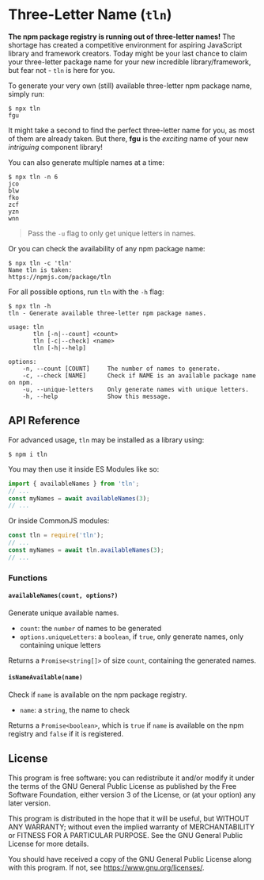 # Three-Letter Name (`tln`)

**The npm package registry is running out of three-letter names!** The shortage has created a competitive environment for aspiring JavaScript library and framework creators. Today might be your last chance to claim your three-letter package name for your new incredible library/framework, but fear not - `tln` is here for you.

To generate your very own (still) available three-letter npm package name, simply run:

```console
$ npx tln
fgu
```

It might take a second to find the perfect three-letter name for you, as most of them are already taken. But there, **fgu** is the _exciting_ name of your new _intriguing_ component library!

You can also generate multiple names at a time:

```console
$ npx tln -n 6
jco
blw
fko
zcf
yzn
wnn
```

> Pass the `-u` flag to only get unique letters in names.

Or you can check the availability of any npm package name:

```console
$ npx tln -c 'tln'
Name tln is taken:
https://npmjs.com/package/tln
```

For all possible options, run `tln` with the `-h` flag:

```console
$ npx tln -h
tln - Generate available three-letter npm package names.

usage: tln
       tln [-n|--count] <count>
       tln [-c|--check] <name>
       tln [-h|--help]

options:
    -n, --count [COUNT]     The number of names to generate.
    -c, --check [NAME]      Check if NAME is an available package name on npm.
    -u, --unique-letters    Only generate names with unique letters.
    -h, --help              Show this message.
```

## API Reference

For advanced usage, `tln` may be installed as a library using:

```console
$ npm i tln
```

You may then use it inside ES Modules like so:

```js
import { availableNames } from 'tln';
// ...
const myNames = await availableNames(3);
// ...
```

Or inside CommonJS modules:

```js
const tln = require('tln');
// ...
const myNames = await tln.availableNames(3);
// ...
```

### Functions

#### `availableNames(count, options?)`

Generate unique available names.

- `count`: the `number` of names to be generated
- `options.uniqueLetters`: a `boolean`, if `true`, only generate names, only containing unique letters

Returns a `Promise<string[]>` of size `count`, containing the generated names.

#### `isNameAvailable(name)`

Check if `name` is available on the npm package registry.

- `name`: a `string`, the name to check

Returns a `Promise<boolean>`, which is `true` if `name` is available on the npm registry and `false` if it is registered.

## License

This program is free software: you can redistribute it and/or modify
it under the terms of the GNU General Public License as published by
the Free Software Foundation, either version 3 of the License, or
(at your option) any later version.

This program is distributed in the hope that it will be useful,
but WITHOUT ANY WARRANTY; without even the implied warranty of
MERCHANTABILITY or FITNESS FOR A PARTICULAR PURPOSE. See the
GNU General Public License for more details.

You should have received a copy of the GNU General Public License
along with this program. If not, see <https://www.gnu.org/licenses/>.
